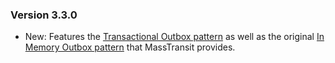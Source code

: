 ### Version 3.3.0

- New: Features the [Transactional Outbox pattern](https://masstransit-project.com/advanced/transactional-outbox.html) as well as the original [In Memory Outbox pattern](https://masstransit-project.com/articles/outbox.html) that MassTransit provides.